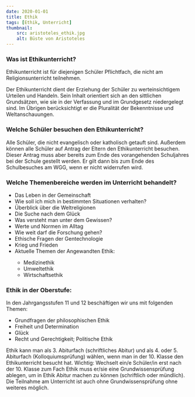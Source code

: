 ```yaml
---
date: 2020-01-01
title: Ethik
tags: [Ethik, Unterricht]
thumbnail: 
    src: aristoteles_ethik.jpg
    alt: Büste von Aristoteles
---
```

<h3>Was ist Ethikunterricht?</h3>
<p>Ethikunterricht ist für diejenigen Schüler Pflichtfach, die nicht am Religionsunterricht teilnehmen.</p>
<p>Der Ethikunterricht dient der Erziehung der Schüler zu werteinsichtigem Urteilen und Handeln. Sein Inhalt orientiert sich an den sittlichen Grundsätzen, wie sie in der Verfassung und im Grundgesetz niedergelegt sind. Im Übrigen berücksichtigt er die Pluralität der Bekenntnisse und Weltanschauungen.</p>
<h3>Welche Schüler besuchen den Ethikunterricht?</h3>
<p>Alle Schüler, die nicht evangelisch oder katholisch getauft sind. Außerdem können alle Schüler auf Antrag der Eltern den Ethikunterricht besuchen. Dieser Antrag muss aber bereits zum Ende des vorangehenden Schuljahres bei der Schule gestellt werden. Er gilt dann bis zum Ende des Schulbesuches am WGG, wenn er nicht widerrufen wird.</p>
<h3>Welche Themenbereiche werden im Unterricht behandelt?</h3>
<ul>
    <li>Das Leben in der Gemeinschaft</li>
    <li>Wie soll ich mich in bestimmten Situationen verhalten?</li>
    <li>Überblick über die Weltreligionen</li>
    <li>Die Suche nach dem Glück</li>
    <li>Was versteht man unter dem Gewissen?</li>
    <li>Werte und Normen im Alltag </li>
    <li>Wie weit darf die Forschung gehen?</li>
    <li>Ethische Fragen der Gentechnologie</li>
    <li>Krieg und Frieden</li>
    <li>Aktuelle Themen der Angewandten Ethik: </li>
    <ul>
        <li>Medizinethik</li>
        <li>Umweltethik</li>
        <li>Wirtschaftsethik</li>
    </ul>
</ul>
<h3>Ethik in der Oberstufe:</h3>
<p>In den Jahrgangsstufen 11 und 12 beschäftigen wir uns mit folgenden Themen:</p>
<ul>
    <li>Grundfragen der philosophischen Ethik</li>
    <li>Freiheit und Determination</li>
    <li>Glück</li>
    <li>Recht und Gerechtigkeit; Politische Ethik</li>
</ul>
<p>Ethik kann man als 3. Abiturfach (schriftliches Abitur) und als 4. oder 5. Abiturfach (Kolloquiumsprüfung) wählen, wenn man in der 10. Klasse den Ethikunterricht besucht hat. Wichtig: Wechselt ein/e Schüler/in erst nach der 10. Klasse zum Fach Ethik muss er/sie eine Grundwissensprüfung ablegen, um in Ethik Abitur machen zu können (schriftlich oder mündlich). Die Teilnahme am Unterricht ist auch ohne Grundwissensprüfung ohne weiteres möglich.</p>